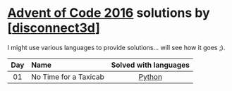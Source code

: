 [Advent of Code 2016](http://adventofcode.com) solutions by [[disconnect3d](http://disconnect3d.pl/)]
========================

I might use various languages to provide solutions... will see how it goes ;).

| Day | Name                                           | Solved with languages                        |
|:---:|:-----------------------------------------------|:--------------------------------------------:|
| 01  | No Time for a Taxicab                          | [Python](day01/main.py)                      |

[day1]: http://adventofcode.com/2016/day/1
